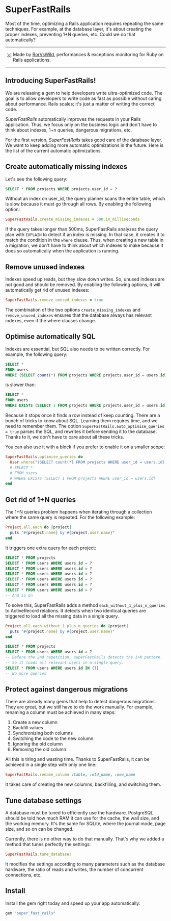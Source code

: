 # SuperFastRails

Most of the time, optimizing a Rails application requires repeating the same techniques.
For example, at the database layer, it's about creating the proper indexes, preventing 1+N queries, etc.
Could we do that automatically?

---

<img align="left" height="24px" src="rorvswild_logo.jpg" alt="RorVsWild logo"/>Made by <a href="https://www.rorvswild.com">RorVsWild</a>, performances & exceptions monitoring for Ruby on Rails applications.

---

## Introducing SuperFastRails!

We are releasing a gem to help developers write ultra-optimized code.
The goal is to allow developers to write code as fast as possible without caring about performance.
Rails scales; it's just a matter of writing the correct code.

*SuperFastRails* automatically improves the requests in your Rails application.
Thus, we focus only on the business logic and don't have to think about indexes, 1+n queries, dangerous migrations, etc.

For the first version, *SuperFastRails* takes good care of the database layer.
We want to keep adding more automatic optimizations in the future.
Here is the list of the current automatic optimizations.


## Create automatically missing indexes

Let's see the following query:

```sql
SELECT * FROM projects WHERE projects.user_id = ?
```

Without an index on user_id, the query planner scans the entire table, which is slow because it must go through all rows.
By enabling the following option:

```ruby
SuperFastRails.create_missing_indexes = 500.in_milliseconds
```

If the query takes longer than 500ms, SuperFastRails analyzes the query plan with `EXPLAIN` to detect if an index is missing.
In that case, it creates it to match the condition in the `where` clause.
Thus, when creating a new table in a migration, we don't have to think about which indexes to make because it does so automatically when the application is running.


## Remove unused indexes

Indexes speed up reads, but they slow down writes.
So, unused indexes are not good and should be removed.
By enabling the following options, it will automatically get rid of unused indexes:

```ruby
SuperFastRails.remove_unused_indexes = true
```

The combination of the two options `create_missing_indexes` and `remove_unused_indexes` ensures that the database always has relevant indexes, even if the where clauses change.


## Optimise automatically SQL

Indexes are essential, but SQL also needs to be written correctly.
For example, the following query:

```sql
SELECT *
FROM users
WHERE (SELECT count(*) FROM projects WHERE projects.user_id = users.id) > 1
```

is slower than:

```sql
SELECT *
FROM users
WHERE EXISTS (SELECT 1 FROM projects WHERE projects.user_id = users.id)
```

Because it stops once it finds a row instead of keep counting.
There are a bunch of tricks to know about SQL.
Learning them requires time, and we need to remember them.
The option `SuperFastRails.auto_optimise_queries = true` parses the SQL, and rewrites it before sending it to the database.
Thanks to it, we don't have to care about all these tricks.

You can also use it with a block if you prefer to enable it on a smaller scope:

```ruby
SuperFastRails.optimise_queries do
  User.where("(SELECT count(*) FROM projects WHERE user_id = users.id) > 1")
  # SELECT *
  # FROM users
  # WHERE EXISTS (SELECT 1 FROM projects WHERE user_id = users.id)
end

```


## Get rid of 1+N queries

The 1+N queries problem happens when iterating through a collection where the same query is repeated.
For the following example:

```ruby
Project.all.each do |project|
  puts "#{project.name} by #{project.user.name}"
end
```

It triggers one extra query for each project:

```sql
SELECT * FROM projects
SELECT * FROM users WHERE users.id = ?
SELECT * FROM users WHERE users.id = ?
SELECT * FROM users WHERE users.id = ?
SELECT * FROM users WHERE users.id = ?
SELECT * FROM users WHERE users.id = ?
SELECT * FROM users WHERE users.id = ?
-- And so on
```

To solve this, SuperFastRails adds a method `each_without_1_plus_n_queries` to ActiveRecord relations.
It detects when two identical queries are triggered to load all the missing data in a single query.

```ruby
Project.all.each_without_1_plus_n_queries do |project|
  puts "#{project.name} by #{project.user.name}"
end
```

```sql
SELECT * FROM projects
SELECT * FROM users WHERE users.id = ?
-- Before the 2nd repetition, superFastRails detects the 1+N pattern.
-- So it loads all relevant users in a single query.
SELECT * FROM users WHERE users.id IN (?)
-- No more queries
```



## Protect against dangerous migrations

There are already many gems that help to detect dangerous migrations.
They are great, but we still have to do the work manually.
For example, renaming a column must be achieved in many steps:

1. Create a new column
2. Backfill values
3. Synchronizing both columns
4. Switching the code to the new column
5. Ignoring the old column
6. Removing the old column

All this is tiring and wasting time.
Thanks to SuperFastRails, it can be achieved in a single step with only one line:

```ruby
SuperFastRails.rename_column :table, :old_name, :new_name
```

It takes care of creating the new columns, backfilling, and switching them.


## Tune database settings

A database must be tuned to efficiently use the hardware.
PostgreSQL should be told how much RAM it can use for the cache, the wall size, and the working memory.
It's the same for SQLite, where the journal mode, page size, and so on can be changed.

Currently, there is no other way to do that manually.
That's why we added a method that tunes perfectly the settings:

```ruby
SuperFastRails.tune_database!
```

It modifies the settings according to many parameters such as the database hardware, the ratio of reads and writes, the number of concurrent connections, etc.


## Install

Install the gem right today and speed up your app automatically:

```ruby
gem "super_fast_rails"
```

